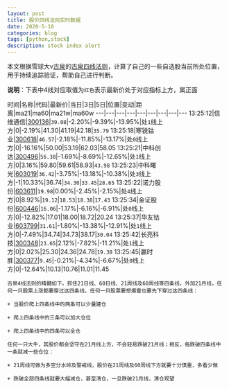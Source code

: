 ```yaml
---
layout: post
title: 股价四线法则实时数据
date: 2020-5-10
categories: blog
tags: [python,stock]
description: stock index alert
---
```



本文根据雪球大v[古泉](https://xueqiu.com/u/7148646888)的[古泉四线法则](https://xueqiu.com/7148646888/130498192)，计算了自己的一些自选股当前所处位置，用于持续追踪验证，帮助自己进行判断。

**说明**：下表中4线对应取值为`红色`表示最新价处于对应指标上方，属正面

时间|名称|代码|最新价|当日|3日|5日|位置|变动|距离|ma21|ma60|ma21w|ma60w
---|---|---|---|---|---|---|---|---
13:25:12|信维通信|[300136](https://xueqiu.com/S/SZ300136)|`39.08`|-2.20%|-9.39%|-13.95%|处`1`线上方|0|-2.19%|41.30|41.19|42.18|`35.79`
13:25:18|寒锐钴业|[300618](https://xueqiu.com/S/SZ300618)|`46.57`|-2.18%|-11.85%|-13.17%|处`0`线上方|0|-16.16%|50.00|53.19|62.03|58.05
13:25:21|中科创达|[300496](https://xueqiu.com/S/SZ300496)|`56.38`|-1.69%|-8.69%|-12.65%|处`1`线上方|0|3.16%|59.80|59.61|58.93|`43.98`
13:25:23|中科曙光|[603019](https://xueqiu.com/S/SH603019)|`36.42`|-3.75%|-13.18%|-10.38%|处`3`线上方|-1|10.33%|36.74|`34.30`|`33.45`|`28.65`
13:25:22|诺力股份|[603611](https://xueqiu.com/S/SH603611)|`19.98`|0.00%|-2.45%|-2.15%|处`4`线上方|0|8.92%|`19.12`|`18.53`|`18.38`|`17.43`
13:25:34|金证股份|[600446](https://xueqiu.com/S/SH600446)|`16.06`|-1.17%|-6.16%|-6.91%|处`0`线上方|0|-12.82%|17.01|18.00|18.72|20.24
13:25:37|华友钴业|[603799](https://xueqiu.com/S/SH603799)|`31.61`|-1.80%|-13.38%|-12.91%|处`1`线上方|0|-7.49%|34.74|34.73|38.17|`30.04`
13:25:42|长亮科技|[300348](https://xueqiu.com/S/SZ300348)|`23.65`|2.12%|-7.82%|-11.21%|处`1`线上方|0|2.02%|25.30|24.36|24.78|`19.38`
13:25:45|赢时胜|[300377](https://xueqiu.com/S/SZ300377)|`9.45`|-0.21%|-4.34%|-6.67%|处`0`线上方|0|-12.64%|10.13|10.76|11.01|11.45

```
古泉4线法则的精髓如下。抓住21日线、60日线、21周线及60周线等四条线，外加21月线，任何一只股票上涨都要穿过这四条线，任何一只股票要想爆雷也要先下穿过这四条线：

+ 当股价爬上四条线中的两条可以少量建仓

+ 爬上四条线中的三条可以加大仓位

+ 爬上四条线中的四条可以全仓

任何一只大牛，其股价都会坚守在21月线上方，不会轻易跌破21月线；相反，每跌破四条线中一条就减一些仓位：

+ 21周线可做为多空分水岭及警戒线，股价在21周线及60周线下方就要十分慎重，多看少做

+ 跌破全部四条线就要大幅减仓，甚至清仓，一旦跌破21月线，清仓观望
```